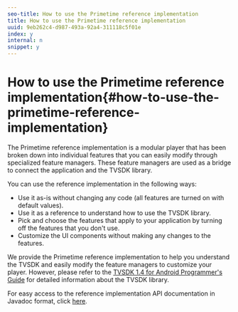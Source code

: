 ```yaml
---
seo-title: How to use the Primetime reference implementation
title: How to use the Primetime reference implementation
uuid: 9eb262c4-d987-493a-92a4-311118c5f01e
index: y
internal: n
snippet: y
---
```


# How to use the Primetime reference implementation{#how-to-use-the-primetime-reference-implementation}

The Primetime reference implementation is a modular player that has been broken down into individual features that you can easily modify through specialized feature managers. These feature managers are used as a bridge to connect the application and the TVSDK library.

You can use the reference implementation in the following ways:

* Use it as-is without changing any code (all features are turned on with default values). 
* Use it as a reference to understand how to use the TVSDK library. 
* Pick and choose the features that apply to your application by turning off the features that you don't use. 
* Customize the UI components without making any changes to the features.

We provide the Primetime reference implementation to help you understand the TVSDK and easily modify the feature managers to customize your player. However, please refer to the [TVSDK 1.4 for Android Programmer's Guide](http://help.adobe.com/en_US/primetime/psdk/android/index.html) for detailed information about the TVSDK library.

For easy access to the reference implementation API documentation in Javadoc format, click [here](http://help.adobe.com/en_US/primetime/reference_implementation/android/javadoc/index.html). 
